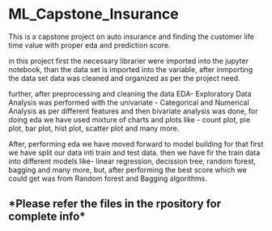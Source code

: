 # ML_Capstone_Insurance
This is a capstone project on auto insurance and finding the customer life time value with proper eda and prediction score.

in this project first the necessary librarier were imported into the jupyter notebook, than the data set is imported
into the variable, after inmporting the data set data was cleaned and organized as per the project need.

further, after preprocessing and cleaning the data EDA- Exploratory Data Analysis was performed with the univariate - 
Categorical and Numerical Analysis as per different features and then bivariate analysis was done, for doing
eda we have used mixture of charts and plots like - count plot, pie plot, bar plot, hist plot, scatter plot and many more.

After, performing eda we have moved forward to model building for that first we have split our data inti train and test data.
then we have fir the train data into different models like- linear regression, decission tree, random forest, bagging and many more,
but, after performing the best score which we could get was from Random forest and Bagging algorithms.

<h2>*Please refer the files in the rpository for complete info*</h2>

